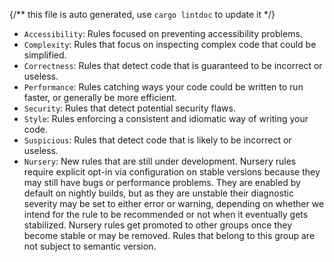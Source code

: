 {/** this file is auto generated, use `cargo lintdoc` to update it */}
- `Accessibility`: Rules focused on preventing accessibility problems.
- `Complexity`: Rules that focus on inspecting complex code that could be simplified.
- `Correctness`: Rules that detect code that is guaranteed to be incorrect or useless.
- `Performance`: Rules catching ways your code could be written to run faster, or generally be more efficient.
- `Security`: Rules that detect potential security flaws.
- `Style`: Rules enforcing a consistent and idiomatic way of writing your code.
- `Suspicious`: Rules that detect code that is likely to be incorrect or useless.
- `Nursery`: New rules that are still under development.  Nursery rules require explicit opt-in via configuration on stable versions because they may still have bugs or performance problems. They are enabled by default on nightly builds, but as they are unstable their diagnostic severity may be set to either error or warning, depending on whether we intend for the rule to be recommended or not when it eventually gets stabilized. Nursery rules get promoted to other groups once they become stable or may be removed.  Rules that belong to this group are not subject to semantic version.
